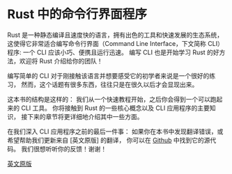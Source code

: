 # Rust 中的命令行界面程序

Rust 是一种静态编译且速度快的语言，拥有出色的工具和快速发展的生态系统，
这使得它非常适合编写命令行界面（Command Line Interface，下文简称 CLI）程序:
一个 CLI 应该小巧、便携且运行迅速。
编写 CLI 也是开始学习 Rust 的好方法，欢迎将 Rust 介绍给你的团队！

编写简单的 CLI 对于刚接触该语言并想要感受它的初学者来说是一个很好的练习，
然而，这个话题有很多东西，往往只是在很久以后才会显现出来。

这本书的结构是这样的：
我们从一个快速教程开始，之后你会得到一个可以跑起来的 CLI 工具。
你将接触到 Rust 的一些核心概念以及 CLI 应用程序的主要知识，
接下来的章节将更详细地介绍其中一些方面。

在我们深入 CLI 应用程序之前的最后一件事：
如果你在本书中发现翻译错误，或希望帮助我们更新来自 [英文原版] 的翻译，
你可以在 [Github](https://github.com/ins-x/rust-cli-book-cn) 中找到它的源代码。
我们很想听听你的反馈！谢谢！

[英文原版](https://github.com/rust-cli/book)

[book-src]: https://github.com/ins-x/rust-cli-book-cn
